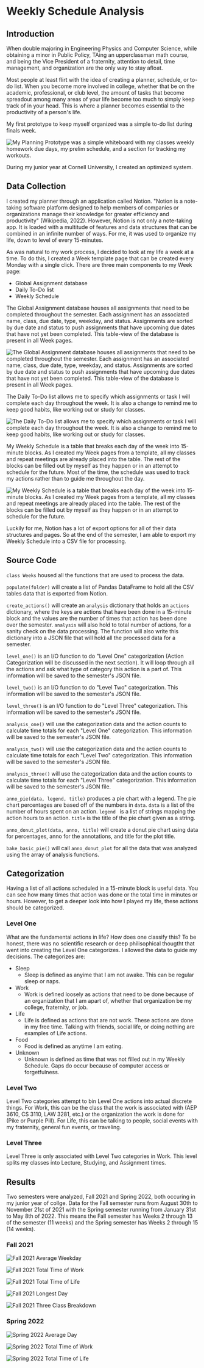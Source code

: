 # Weekly Schedule Analysis

## Introduction

When double majoring in Engineering Physics and Computer Science, while obtaining a minor in Public Policy, TAing an upperclassman math course, and being the Vice President of a fraternity, attention to detail, time management, and organization are the only way to stay afloat.

Most people at least flirt with the idea of creating a planner, schedule, or to-do list. When you become more involved in college, whether that be on the academic, professional, or club level, the amount of tasks that become spreadout among many areas of your life become too much to simply keep track of in your head. This is where a planner becomes essential to the productivity of a person's life.

My first prototype to keep myself organized was a simple to-do list during finals week.

![My Planning Prototype was a simple whiteboard with my classes weekly homework due days, my prelim schedule, and a section for tracking my workouts.](/prototype.png "Planning Prototype")

During my junior year at Cornell University, I created an optimized system.

## Data Collection

I created my planner through an application called Notion. "Notion is a note-taking software platform designed to help members of companies or organizations manage their knowledge for greater efficiency and productivity" (Wikipedia, 2022). However, Notion is not only a note-taking app. It is loaded with a multitude of features and data structures that can be combined in an infinite number of ways. For me, it was used to organize my life, down to level of every 15-minutes.

As was natural to my work process, I decided to look at my life a week at a time. To do this, I created a Week template page that can be created every Monday with a single click. There are three main components to my Week page:

* Global Assignment database
* Daily To-Do list
* Weekly Schedule

The Global Assignment database houses all assignments that need to be completed throughout the semester. Each assignment has an associated name, class, due date, type, weekday, and status. Assignments are sorted by due date and status to push assignments that have upcoming due dates that have not yet been completed. This table-view of the database is present in all Week pages.

![The Global Assignment database houses all assignments that need to be completed throughout the semester. Each assignment has an associated name, class, due date, type, weekday, and status. Assignments are sorted by due date and status to push assignments that have upcoming due dates that have not yet been completed. This table-view of the database is present in all Week pages.](/Notion_Assignments.png "Global Assignment Database")

The Daily To-Do list allows me to specify which assignments or task I will complete each day throughout the week. It is also a change to remind me to keep good habits, like working out or study for classes.

![The Daily To-Do list allows me to specify which assignments or task I will complete each day throughout the week. It is also a change to remind me to keep good habits, like working out or study for classes.](/Notion_ToDo.png "Daily To-Do list")

My Weekly Schedule is a table that breaks each day of the week into 15-minute blocks. As I created my Week pages from a template, all my classes and repeat meetings are already placed into the table. The rest of the blocks can be filled out by myself as they happen or in an attempt to schedule for the future. Most of the time, the schedule was used to track my actions rather than to guide me throughout the day.

![My Weekly Schedule is a table that breaks each day of the week into 15-minute blocks. As I created my Week pages from a template, all my classes and repeat meetings are already placed into the table. The rest of the blocks can be filled out by myself as they happen or in an attempt to schedule for the future.](/Notion_Schedule.png "Time Schedule")

Luckily for me, Notion has a lot of export options for all of their data structures and pages. So at the end of the semester, I am able to export my Weekly Schedule into a CSV file for processing.

## Source Code

`class Weeks` housed all the functions that are used to process the data.

`populate(folder)` will create a list of Pandas DataFrame to hold all the CSV tables data that is exported from Notion.

`create_actions()` will create an `analysis` dictionary that holds an `actions` dictionary, where the keys are actions that have been done in a 15-minute block and the values are the number of times that action has been done over the semester. `analysis` will also hold to total number of actions, for a sanity check on the data processing. The function will also write this dictionary into a JSON file that will hold all the processed data for a semester.

`level_one()` is an I/O function to do "Level One" categorization (Action Categorization will be discussed in the next section). It will loop through all the actions and ask what type of category this action is a part of. This information will be saved to the semester's JSON file.

`level_two()` is an I/O function to do "Level Two" categorization. This information will be saved to the semester's JSON file.

`level_three()` is an I/O function to do "Level Three" categorization. This information will be saved to the semester's JSON file.

`analysis_one()` will use the categorization data and the action counts to calculate time totals for each "Level One" categorization. This information will be saved to the semester's JSON file.

`analysis_two()` will use the categorization data and the action counts to calculate time totals for each "Level Two" categorization. This information will be saved to the semester's JSON file.

`analysis_three()` will use the categorization data and the action counts to calculate time totals for each "Level Three" categorization. This information will be saved to the semester's JSON file.

`anno_pie(data, legend, title)` produces a pie chart with a legend.  The pie chart percentages are based off of the numbers in `data`.  `data` is a list of the number of hours spent on an action.  `legend ` is a list of strings mapping the action hours to an action.  `title` is the title of the pie chart given as a string.

`anno_donut_plot(data, anno, title)`  will create a donut pie chart using data for percentages, anno for the annotations, and title for the plot title.

`bake_basic_pie()` will call `anno_donut_plot` for all the data that was analyzed using the array of analysis functions.

## Categorization

Having a list of all actions scheduled in a 15-minute block is useful data. You can see how many times that action was done or the total time in minutes or hours. However, to get a deeper look into how I played my life, these actions should be categorized.

### Level One

What are the fundamental actions in life? How does one classify this? To be honest, there was no scientific research or deep philisophical thougtht that went into creating the Level One categorizes. I allowed the data to guide my decisions. The categorizes are:

- Sleep
  - Sleep is defined as anyime that I am not awake. This can be regular sleep or naps.
- Work
  - Work is defined loosely as actions that need to be done because of an organization that I am apart of, whether that organization be my college, fraternity, or job.
- Life
  - Life is defined as actions that are not work. These actions are done in my free time. Talking with friends, social life, or doing nothing are examples of Life actions.
- Food
  - Food is defined as anytime I am eating.
- Unknown
  - Unknown is defined as time that was not filled out in my Weekly Schedule. Gaps do occur because of computer access or forgetfulness.

### Level Two

Level Two categories attempt to bin Level One actions into actual discrete things. For Work, this can be the class that the work is associated with (AEP 3610, CS 3110, LAW 3281, etc.) or the organization the work is done for (Pike or Purple Pill). For Life, this can be talking to people, social events with my fraternity, general fun events, or traveling.

### Level Three

Level Three is only associated with Level Two categories in Work. This level splits my classes into Lecture, Studying, and Assignment times.

## Results

Two semesters were analyzed, Fall 2021 and Spring 2022, both occuring in my junior year of collge. Data for the Fall semester runs from August 30th to November 21st of 2021 with the Spring semester running from January 31st to May 8th of 2022. This means the Fall semester has Weeks 2 through 13 of the semester (11 weeks) and the Spring semester has Weeks 2 through 15 (14 weeks).

### Fall 2021

![](/FA21_DAY.png "Fall 2021 Average Weekday")

![](/FA21_WORK.png "Fall 2021 Total Time of Work")

![](/FA21_LIFE.png "Fall 2021 Total Time of Life")

![](/FA21_longest_day.png "Fall 2021 Longest Day")

![](/FA21_Level3.png "Fall 2021 Three Class Breakdown")

### Spring 2022

![](/SP22_DAY.png "Spring 2022 Average Day")

![](/SP22_WORK.png "Spring 2022 Total Time of Work")

![](/SP22_LIFE.png "Spring 2022 Total Time of Life")

